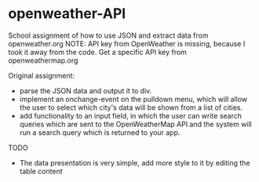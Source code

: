 # openweather-API
School assignment of how to use JSON and extract data from openweather.org
NOTE: API key from OpenWeather is missing, because I took it away from the code. Get a specific API key from openweathermap.org

Original assignment:
- parse the JSON data and output it to div.
- implement an onchange-event on the pulldown menu, which will allow the user to select which city's data will be shown from a list of cities.
- add functionality to an input field, in which the user can write search queries which are sent to the OpenWeatherMap API and the system will run a search query which is returned to your app.

TODO
- The data presentation is very simple, add more style to it by editing the table content
